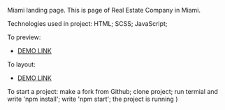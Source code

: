 Miami landing page. This is page of Real Estate Company in Miami.

Technologies used in project: HTML; SCSS; JavaScript;

To preview:
   - [DEMO LINK](https://www.figma.com/file/nHz8bflIwJaWP3P99vKTH5/miami_home_new?node-id=16033%3A3)
 
To layout:
   - [DEMO LINK](https://olena1994.github.io/landing_page_miami/)
  
To start a project:
make a fork from Github;
clone project;
run termial and write 'npm install';
write 'npm start';
the project is running )
